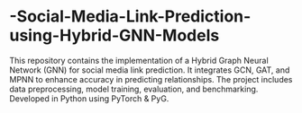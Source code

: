 # -Social-Media-Link-Prediction-using-Hybrid-GNN-Models
This repository contains the implementation of a Hybrid Graph Neural Network (GNN) for social media link prediction. It integrates GCN, GAT, and MPNN to enhance accuracy in predicting relationships. The project includes data preprocessing, model training, evaluation, and benchmarking. Developed in Python using PyTorch &amp; PyG.

